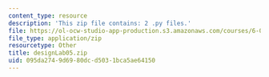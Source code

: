 ```yaml
---
content_type: resource
description: 'This zip file contains: 2 .py files.'
file: https://ol-ocw-studio-app-production.s3.amazonaws.com/courses/6-01sc-introduction-to-electrical-engineering-and-computer-science-i-spring-2011/095da2749d6980dcd5031bca5ae64150_designLab05.zip
file_type: application/zip
resourcetype: Other
title: designLab05.zip
uid: 095da274-9d69-80dc-d503-1bca5ae64150
---
```

